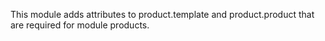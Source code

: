 This module adds attributes to product.template and product.product that
are required for module products.
